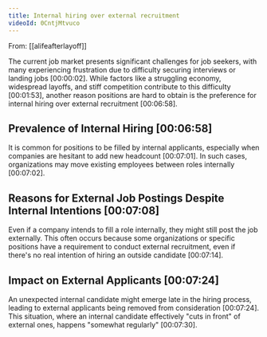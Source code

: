```yaml
---
title: Internal hiring over external recruitment
videoId: 0CntjMtvuco
---
```


From: [[alifeafterlayoff]] <br/> 

The current job market presents significant challenges for job seekers, with many experiencing frustration due to difficulty securing interviews or landing jobs <a class="yt-timestamp" data-t="00:00:02">[00:00:02]</a>. While factors like a struggling economy, widespread layoffs, and stiff competition contribute to this difficulty <a class="yt-timestamp" data-t="00:01:53">[00:01:53]</a>, another reason positions are hard to obtain is the preference for internal hiring over external recruitment <a class="yt-timestamp" data-t="00:06:58">[00:06:58]</a>.

## Prevalence of Internal Hiring <a class="yt-timestamp" data-t="00:06:58">[00:06:58]</a>

It is common for positions to be filled by internal applicants, especially when companies are hesitant to add new headcount <a class="yt-timestamp" data-t="00:07:01">[00:07:01]</a>. In such cases, organizations may move existing employees between roles internally <a class="yt-timestamp" data-t="00:07:02">[00:07:02]</a>.

## Reasons for External Job Postings Despite Internal Intentions <a class="yt-timestamp" data-t="00:07:08">[00:07:08]</a>

Even if a company intends to fill a role internally, they might still post the job externally. This often occurs because some organizations or specific positions have a requirement to conduct external recruitment, even if there's no real intention of hiring an outside candidate <a class="yt-timestamp" data-t="00:07:14">[00:07:14]</a>.

## Impact on External Applicants <a class="yt-timestamp" data-t="00:07:24">[00:07:24]</a>

An unexpected internal candidate might emerge late in the hiring process, leading to external applicants being removed from consideration <a class="yt-timestamp" data-t="00:07:24">[00:07:24]</a>. This situation, where an internal candidate effectively "cuts in front" of external ones, happens "somewhat regularly" <a class="yt-timestamp" data-t="00:07:30">[00:07:30]</a>.